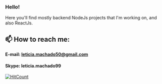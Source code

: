 ### Hello!

Here you'll find mostly backend NodeJs projects that I'm working on, and also ReactJs.

## 📫 How to reach me: 

#### E-mail: leticia.machado50@gmail.com
#### Skype: leticia.machado99


[![HitCount](http://hits.dwyl.com/https://githubcom/le11/https://githubcom/le11/le11.svg)](http://hits.dwyl.com/https://githubcom/le11/https://githubcom/le11/le11)
<!--
**le11/le11** is a ✨ _special_ ✨ repository because its `README.md` (this file) appears on your GitHub profile.

Here are some ideas to get you started:

- 🔭 I’m currently working on ...
- 🌱 I’m currently learning ...
- 👯 I’m looking to collaborate on ...
- 🤔 I’m looking for help with ...
- 💬 Ask me about ...
- 📫 How to reach me: ...
- 😄 Pronouns: ...
- ⚡ Fun fact: ...
-->
